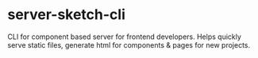 # server-sketch-cli
CLI for component based server for frontend developers. Helps quickly serve static files, generate html for components &amp; pages for new projects. 
